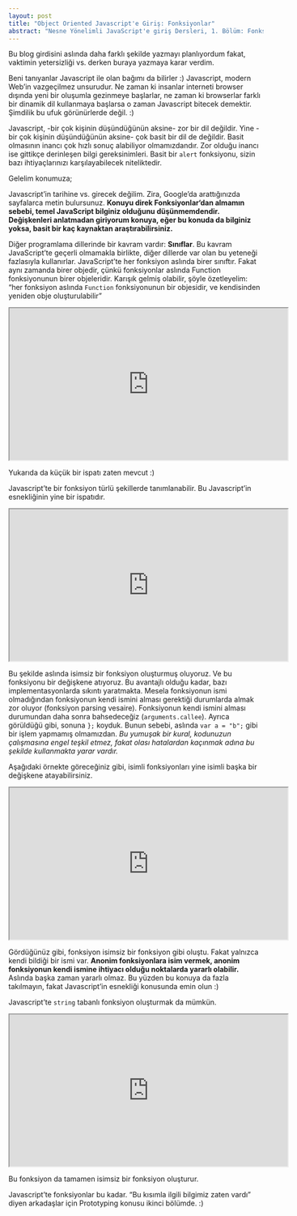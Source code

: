 ```yaml
---
layout: post
title: "Object Oriented Javascript'e Giriş: Fonksiyonlar"
abstract: "Nesne Yönelimli JavaScript'e giriş Dersleri, 1. Bölüm: Fonksiyonlar"
---
```


<style>
  iframe {
    width: 550px;
    height: 300px;
  }
</style>

Bu blog girdisini aslında daha farklı şekilde yazmayı planlıyordum fakat, vaktimin yetersizliği vs. derken buraya yazmaya karar verdim.

Beni tanıyanlar Javascript ile olan bağımı da bilirler :) Javascript, modern Web’in vazgeçilmez unsurudur. Ne zaman ki insanlar interneti
browser dışında yeni bir oluşumla gezinmeye başlarlar, ne zaman ki browserlar farklı bir dinamik dil kullanmaya başlarsa o zaman Javascript
bitecek demektir. Şimdilik bu ufuk görünürlerde değil. :)

Javascript, -bir çok kişinin düşündüğünün aksine- zor bir dil değildir. Yine -bir çok kişinin düşündüğünün aksine- çok basit bir dil de değildir.
Basit olmasının inancı çok hızlı sonuç alabiliyor olmamızdandır. Zor olduğu inancı ise gittikçe derinleşen bilgi gereksinimleri.
Basit bir `alert` fonksiyonu, sizin bazı ihtiyaçlarınızı karşılayabilecek niteliktedir.

Gelelim konumuza;

Javascript’in tarihine vs. girecek değilim. Zira, Google’da arattığınızda sayfalarca metin bulursunuz. **Konuyu direk Fonksiyonlar‘dan
almamın sebebi, temel JavaScript bilginiz olduğunu düşünmemdendir. Değişkenleri anlatmadan giriyorum konuya, eğer bu konuda da bilginiz
yoksa, basit bir kaç kaynaktan araştırabilirsiniz.**

Diğer programlama dillerinde bir kavram vardır: **Sınıflar**. Bu kavram JavaScript’te geçerli olmamakla birlikte, diğer dillerde var olan bu
yeteneği fazlasıyla kullanırlar. JavaScript’te her fonksiyon aslında birer sınıftır. Fakat aynı zamanda birer objedir, çünkü fonksiyonlar
aslında Function fonksiyonunun birer objeleridir. Karışık gelmiş olabilir, şöyle özetleyelim: “her fonksiyon aslında `Function` fonksiyonunun
bir objesidir, ve kendisinden yeniden obje oluşturulabilir”

<iframe src="http://jsfiddle.net/fkadev/TUAWL/embedded/"></iframe>

Yukarıda da küçük bir ispatı zaten mevcut :)

Javascript’te bir fonksiyon türlü şekillerde tanımlanabilir. Bu Javascript’in esnekliğinin yine bir ispatıdır.

<iframe src="http://jsfiddle.net/fkadev/xXqTA/embedded/"></iframe>

Bu şekilde aslında isimsiz bir fonksiyon oluşturmuş oluyoruz. Ve bu fonksiyonu bir değişkene atıyoruz. Bu avantajlı olduğu kadar,
bazı implementasyonlarda sıkıntı yaratmakta. Mesela fonksiyonun ismi olmadığından fonksiyonun kendi ismini alması gerektiği durumlarda
almak zor oluyor (fonksiyon parsing vesaire). Fonksiyonun kendi ismini alması durumundan daha sonra bahsedeceğiz (`arguments.callee`).
Ayrıca görüldüğü gibi, sonuna `};` koyduk. Bunun sebebi, aslında `var a = "b";` gibi bir işlem yapmamış olmamızdan. _Bu yumuşak bir kural,
kodunuzun çalışmasına engel teşkil etmez, fakat olası hatalardan kaçınmak adına bu şekilde kullanmakta yarar vardır._

Aşağıdaki örnekte göreceğiniz gibi, isimli fonksiyonları yine isimli başka bir değişkene atayabilirsiniz.

<iframe src="http://jsfiddle.net/fkadev/SXnzw/embedded/"></iframe>

Gördüğünüz gibi, fonksiyon isimsiz bir fonksiyon gibi oluştu. Fakat yalnızca kendi bildiği bir ismi var. **Anonim fonksiyonlara isim vermek,
anonim fonksiyonun kendi ismine ihtiyacı olduğu noktalarda yararlı olabilir.** Aslında başka zaman yararlı olmaz. Bu yüzden bu konuya da fazla
takılmayın, fakat Javascript’in esnekliği konusunda emin olun :)

Javascript’te `string` tabanlı fonksiyon oluşturmak da mümkün.

<iframe src="http://jsfiddle.net/fkadev/MJcyn/embedded/"></iframe>

Bu fonksiyon da tamamen isimsiz bir fonksiyon oluşturur.

Javascript’te fonksiyonlar bu kadar. “Bu kısımla ilgili bilgimiz zaten vardı” diyen arkadaşlar için Prototyping konusu ikinci bölümde. :)
